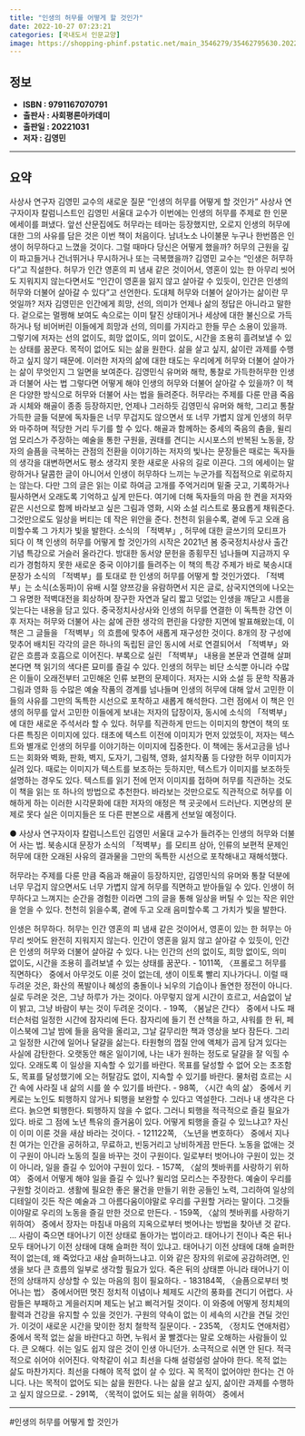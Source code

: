 ```yaml
---
title: "인생의 허무를 어떻게 할 것인가"
date: 2022-10-27 07:23:21
categories: [국내도서 인문교양]
image: https://shopping-phinf.pstatic.net/main_3546279/35462795630.20221026182124.jpg
---
```


## **정보**

- **ISBN : 9791167070791**
- **출판사 : 사회평론아카데미**
- **출판일 : 20221031**
- **저자 : 김영민**

------



## **요약**

사상사 연구자 김영민 교수의 새로운 질문 “인생의 허무를 어떻게 할 것인가” 사상사 연구자이자 칼럼니스트인 김영민 서울대 교수가 이번에는 인생의 허무를 주제로 한 인문 에세이를 펴냈다. 앞선 산문집에도 허무라는 테마는 등장했지만, 오로지 인생의 허무에 대한 그의 사유를 담은 것은 이번 책이 처음이다. 남녀노소 나이불문 누구나 한번쯤은 인생이 허무하다고 느꼈을 것이다. 그럴 때마다 당신은 어떻게 했을까? 허무의 근원을 깊이 파고들거나 건너뛰거나 무시하거나 또는 극복했을까? 김영민 교수는 “인생은 허무하다”고 직설한다. 허무가 인간 영혼의 피 냄새 같은 것이어서, 영혼이 있는 한 아무리 씻어도 지워지지 않는다면서도 “인간이 영혼을 잃지 않고 살아갈 수 있듯이, 인간은 인생의 허무와 더불어 살아갈 수 있다”고 선언한다. 도대체 허무와 더불어 살아가는 삶이란 무엇일까? 저자 김영민은 인간에게 희망, 선의, 의미가 언제나 삶의 정답은 아니라고 말한다. 겉으로는 멀쩡해 보여도 속으로는 이미 탈진 상태이거나 세상에 대한 불신으로 가득하거나 텅 비어버린 이들에게 희망과 선의, 의미를 가지라고 한들 무슨 소용이 있을까. 그렇기에 저자는 선의 없이도, 희망 없이도, 의미 없이도, 시간을 조용히 흘려보낼 수 있는 상태를 꿈꾼다. 목적이 없어도 되는 삶을 원한다. 삶을 살고 싶지, 삶이란 과제를 수행하고 싶지 않기 때문에. 이러한 저자의 삶에 대한 태도는 우리에게 허무와 더불어 살아가는 삶이 무엇인지 그 일면을 보여준다. 김영민식 유머와 해학, 통찰로 가득한허무한 인생과 더불어 사는 법 그렇다면 어떻게 해야 인생의 허무와 더불어 살아갈 수 있을까? 이 책은 다양한 방식으로 허무와 더불어 사는 법을 들려준다. 허무라는 주제를 다룬 만큼 죽음과 시체와 해골이 종종 등장하지만, 언제나 그러하듯 김영민식 유머와 해학, 그리고 통찰 가득한 글들 덕분에 독자들은 너무 무겁지도 않으면서 또 너무 가볍지 않게 인생의 허무와 마주하며 적당한 거리 두기를 할 수 있다. 해골과 함께하는 중세의 죽음의 춤을, 윌리엄 모리스가 주장하는 예술을 통한 구원을, 권태를 견디는 시시포스의 반복된 노동을, 장자의 슬픔을 극복하는 관점의 전환을 이야기하는 저자의 빛나는 문장들은 때로는 독자들의 생각을 대변하면서도 평소 생각지 못한 새로운 사유의 길로 이끈다. 그의 에세이는 말랑하거나 달콤한 글이 아니어서 인생이 허무하다 느끼는 누군가를 직접적으로 위로하지는 않는다. 다만 그의 글은 읽는 이로 하여금 고개를 주억거리며 밑줄 긋고, 기록하거나 필사하면서 오래도록 기억하고 싶게 만든다. 여기에 더해 독자들의 마음 한 켠을 저자와 같은 시선으로 함께 바라보고 싶은 그림과 영화, 시와 소설 리스트로 풍요롭게 채워준다. 그것만으로도 일상을 버티는 데 작은 위안을 준다. 천천히 읽을수록, 곁에 두고 오래 음미할수록 그 가치가 빛을 발한다.  소식의 「적벽부」, 허무에 대한 글쓰기의 모티프가 되다 이 책 인생의 허무를 어떻게 할 것인가의 시작은 2021년 봄 중국정치사상사 출간 기념 특강으로 거슬러 올라간다. 방대한 동서양 문헌을 종횡무진 넘나들며 지금까지 우리가 경험하지 못한 새로운 중국 이야기를 들려주는 이 책의 특강 주제가 바로 북송시대 문장가 소식의 「적벽부」를 토대로 한 인생의 허무를 어떻게 할 것인가였다. 「적벽부」는 소식(소동파)이 유배 시절 양쯔강을 유람하면서 지은 글로, 삼국지연의에 나오는 그 유명한 적벽대전을 회상하며 장구한 자연과 달리 짧고 덧없는 인생을 깨닫고 시름을 잊는다는 내용을 담고 있다. 중국정치사상사와 인생의 허무를 연결한 이 독특한 강연 이후 저자는 허무와 더불어 사는 삶에 관한 생각의 편린을 다양한 지면에 발표해왔는데, 이 책은 그 글들을 「적벽부」의 흐름에 맞추어 새롭게 재구성한 것이다. 8개의 장 구성에 맞추어 배치된 각각의 글은 하나의 독립된 글인 동시에 서로 연결되어서 「적벽부」와 같은 흐름과 호흡으로 이어진다. 부록으로 실린 「적벽부」 내용을 본문과 연결해 살펴본다면 책 읽기의 색다른 묘미를 즐길 수 있다. 인생의 허무는 비단 소식뿐 아니라 수많은 이들이 오래전부터 고민해온 인류 보편의 문제이다. 저자는 시와 소설 등 문학 작품과 그림과 영화 등 수많은 예술 작품의 경계를 넘나들며 인생의 허무에 대해 앞서 고민한 이들의 사유를 그만의 독특한 시선으로 포착하고 새롭게 해석한다. 그런 점에서 이 책은 인생의 허무를 앞서 고민한 이들에게 보내는 저자의 답장이자, 동시에 소식의 「적벽부」에 대한 새로운 주석서라 할 수 있다.  허무를 직관하게 만드는 이미지의 향연이 책의 또 다른 특징은 이미지에 있다. 태초에 텍스트 이전에 이미지가 먼저 있었듯이, 저자는 텍스트와 별개로 인생의 허무를 이야기하는 이미지에 집중한다. 이 책에는 동서고금을 넘나드는 회화와 벽화, 판화, 벽지, 도자기, 그림책, 영화, 설치작품 등 다양한 허무 이미지가 실려 있다. 때로는 이미지가 텍스트를 보조하는 듯하지만, 텍스트가 이미지를 보조하듯 설명하는 경우도 있다. 텍스트를 읽기 전에 먼저 이미지를 접하며 허무를 직관하는 것도 이 책을 읽는 또 하나의 방법으로 추천한다. 바라보는 것만으로도 직관적으로 허무를 이해하게 하는 이러한 시각문화에 대한 저자의 애정은 책 곳곳에서 드러난다. 지면상의 문제로 못다 실은 이미지들은 또 다른 판본으로 새롭게 선보일 예정이다.

● 사상사 연구자이자 칼럼니스트인 김영민 서울대 교수가 들려주는 인생의 허무와 더불어 사는 법. 북송시대 문장가 소식의 「적벽부」를 모티프 삼아, 인류의 보편적 문제인 허무에 대한 오래된 사유의 결과물을 그만의 독특한 시선으로 포착해내고 재해석했다. 

허무라는 주제를 다룬 만큼 죽음과 해골이 등장하지만, 김영민식의 유머와 통찰 덕분에 너무 무겁지 않으면서도 너무 가볍지 않게 허무를 직면하고 받아들일 수 있다. 인생이 허무하다고 느껴지는 순간을 경험한 이라면 그의 글을 통해 일상을 버틸 수 있는 작은 위안을 얻을 수 있다. 천천히 읽을수록, 곁에 두고 오래 음미할수록 그 가치가 빛을 발한다.

인생은 허무하다. 허무는 인간 영혼의 피 냄새 같은 것이어서, 영혼이 있는 한 허무는 아무리 씻어도 완전히 지워지지 않는다. 인간이 영혼을 잃지 않고 살아갈 수 있듯이, 인간은 인생의 허무와 더불어 살아갈 수 있다. 나는 인간의 선의 없이도, 희망 없이도, 의미 없이도, 시간을 조용히 흘려보낼 수 있는 상태를 꿈꾼다. - 1011쪽, 〈프롤로그 허무를 직면하다〉 중에서 아무것도 이룬 것이 없는데, 생이 이토록 빨리 지나가다니. 이럴 때 두려운 것은, 화산의 폭발이나 혜성의 충돌이나 뇌우의 기습이나 돌연한 정전이 아니다. 실로 두려운 것은, 그냥 하루가 가는 것이다. 아무렇지 않게 시간이 흐르고, 서슴없이 날이 밝고, 그냥 바람이 부는 것이 두려운 것이다. - 19쪽, 〈봄날은 간다〉 중에서 나도 패터슨처럼 일정한 시간에 잠자리에 든다. 잠자리에 들기 전 산책을 하고, 샤워를 한 뒤, 페이스북에 그날 밤에 들을 음악을 올리고, 그날 갈무리한 책과 영상을 보다 잠든다. 그리고 일정한 시간에 일어나 달걀을 삶는다. 타원형의 껍질 안에 액체가 곱게 담겨 있다는 사실에 감탄한다. 오랫동안 해온 일이기에, 나는 내가 원하는 정도로 달걀을 잘 익힐 수 있다. 오래도록 이 일상을 지속할 수 있기를 바란다. 목표를 달성할 수 없어 오는 초조함도, 목표를 달성했기에 오는 허탈감도 없이, 지속할 수 있기를 바란다. 물처럼 흐르는 시간 속에 사라질 내 삶의 시를 쓸 수 있기를 바란다. - 98쪽, 〈시간 속의 삶〉 중에서 키케로는 노인도 퇴행하지 않거나 퇴행을 보완할 수 있다고 역설한다. 그러나 내 생각은 다르다. 늙으면 퇴행한다. 퇴행하지 않을 수 없다. 그러니 퇴행을 적극적으로 즐길 필요가 있다. 바로 그 점에 노년 특유의 즐거움이 있다. 어떻게 퇴행을 즐길 수 있느냐고? 자신이 이미 이룬 것을 새삼 바라는 것이다. - 121122쪽, 〈노년을 변호하다〉 중에서 지나친 여가는 인간을 공허하고, 무료하고, 빈둥거리고 낭비하게끔 만든다. 노동을 없애는 것이 구원이 아니라 노동의 질을 바꾸는 것이 구원이다. 일로부터 벗어나야 구원이 있는 것이 아니라, 일을 즐길 수 있어야 구원이 있다. - 157쪽, 〈삶의 쳇바퀴를 사랑하기 위하여〉 중에서 어떻게 해야 일을 즐길 수 있나? 윌리엄 모리스는 주장한다. 예술이 우리를 구원할 것이라고. 생활에 필요한 좋은 물건을 만들기 위한 공들인 노력, 그리하여 일상의 디테일이 깃든 작은 예술과 그 아름다움이야말로 우리를 구원할 거라는 말이다. 그것들이야말로 우리의 노동을 즐길 만한 것으로 만든다. - 159쪽, 〈삶의 쳇바퀴를 사랑하기 위하여〉 중에서 장자는 마침내 마음의 지옥으로부터 벗어나는 방법을 찾아낸 것 같다. … 사람이 죽으면 태어나기 이전 상태로 돌아가는 법이라고. 태어나기 전이나 죽은 뒤나 모두 태어나기 이전 상태에 대해 슬퍼한 적이 있냐고. 태어나기 이전 상태에 대해 슬퍼한 적이 없는데, 왜 죽었다고 새삼 슬퍼하느냐고. 이와 같은 장자의 위로에 공감하려면, 인생을 보다 큰 흐름의 일부로 생각할 필요가 있다. 죽은 뒤의 상태뿐 아니라 태어나기 이전의 상태까지 상상할 수 있는 마음의 힘이 필요하다. - 183184쪽, 〈슬픔으로부터 벗어나는 법〉 중에서어떤 멋진 정치적 이념이나 체제도 시간의 풍화를 견디기 어렵다. 사람들은 부패하고 게을러지며 제도는 낡고 삐걱거릴 것이다. 이 와중에 어떻게 정치체의 활력과 건강을 유지할 수 있을 것인가. 구원의 약속이 없는 이 세속의 시간을 견딜 것인가. 이것이 새로운 시간을 맞이한 정치 철학적 질문이다. - 235쪽, 〈정치도 연애처럼〉 중에서 목적 없는 삶을 바란다고 하면, 누워서 꿀 빨겠다는 말로 오해하는 사람들이 있다. 큰 오해다. 쉬는 일도 쉽지 않은 것이 인생 아니던가. 소극적으로 쉬면 안 된다. 적극적으로 쉬어야 쉬어진다. 악착같이 쉬고 최선을 다해 설렁설렁 살아야 한다. 목적 없는 삶도 마찬가지다. 최선을 다해야 목적 없이 살 수 있다. 꼭 목적이 없어야만 한다는 건 아니다. 나는 목적이 없어도 되는 삶을 원한다. 나는 삶을 살고 싶지, 삶이란 과제를 수행하고 싶지 않으므로. - 291쪽, 〈목적이 없어도 되는 삶을 위하여〉 중에서

------

#인생의 허무를 어떻게 할 것인가


